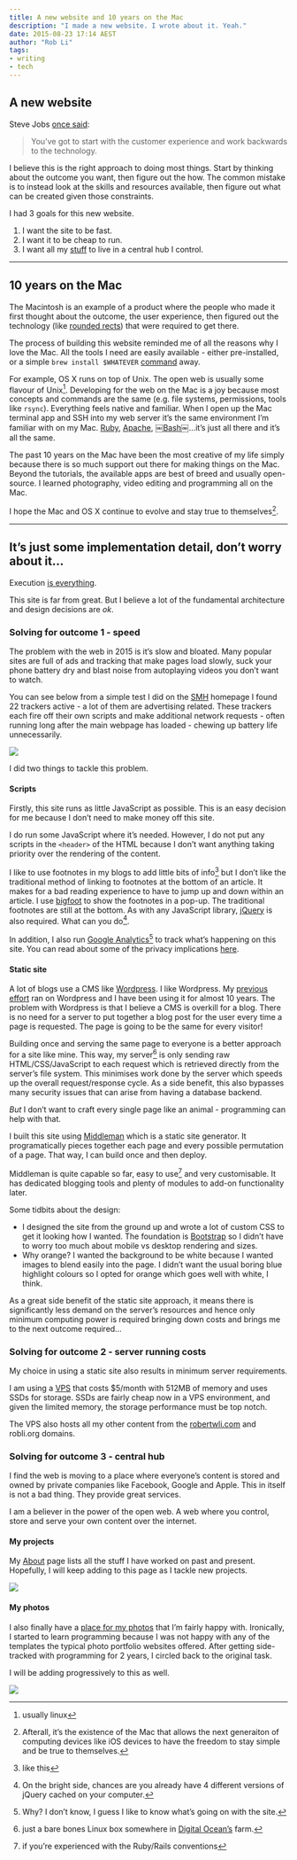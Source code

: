 ```yaml
---
title: A new website and 10 years on the Mac
description: "I made a new website. I wrote about it. Yeah."
date: 2015-08-23 17:14 AEST
author: "Rob Li"
tags:
- writing
- tech
---
```


## A new website

Steve Jobs [once said][1]:

> You’ve got to start with the customer experience and work backwards to the technology.

I believe this is the right approach to doing most things. Start  by thinking about the outcome you want, then figure out the how. The common mistake is to instead look at the skills and resources available, then figure out what can be created given those constraints.

I had 3 goals for this new website. 

1. I want the site to be fast. 
2. I want it to be cheap to run. 
3. I want all my [stuff][2] to live in a central hub I control. 

---- 

## 10 years on the Mac

The Macintosh is an example of a product where the people who made it first thought about the outcome, the user experience, then figured out the technology (like [rounded rects][3]) that were required to get there.

The process of building this website reminded me of all the reasons why I love the Mac. All the tools I need are easily available - either pre-installed, or a simple `brew install $WHATEVER` [command][4] away.

For example, OS X runs on top of Unix. The open web is usually some flavour of Unix[^1]. Developing for the web on the Mac is a joy because most concepts and commands are the same (e.g. file systems, permissions, tools like `rsync`). Everything feels native and familiar. When I open up the Mac terminal app and SSH into my web server it’s the same environment I’m familiar with on my Mac. [Ruby][5], [Apache][6], ￼[Bash][7]￼…it’s just all there and it’s all the same.

The past 10 years on the Mac have been the most creative of my life simply because there is so much support out there for making things on the Mac. Beyond the tutorials, the available apps are best of breed and usually open-source. I learned photography, video editing and programming all on the Mac.

I hope the Mac and OS X continue to evolve and stay true to themselves[^2].

---- 

## It’s just some implementation detail, don’t worry about it…

Execution [is everything][8].

This site is far from great. But I believe a lot of the fundamental architecture and design decisions are *ok*.

### Solving for outcome 1 - speed

The problem with the web in 2015 is it’s slow and bloated. Many popular sites are full of ads and tracking that make pages load slowly, suck your phone battery dry and blast noise from autoplaying videos you don’t want to watch.

You can see below from a simple test I did on the [SMH][9] homepage I found 22 trackers active - a lot of them are advertising related. These trackers each fire off their own scripts and make additional network requests - often running long after the main webpage has loaded - chewing up battery life unnecessarily.

[![][image-1]][10]

I did two things to tackle this problem.

#### Scripts

Firstly, this site runs as little JavaScript as possible. This is an easy decision for me because I don’t need to make money off this site.

I do run some JavaScript where it’s needed. However, I do not put any scripts in the `<header>` of the HTML because I don’t want anything taking priority over the rendering of the content.

I like to use footnotes in my blogs to add little bits of info[^3] but I don’t like the traditional method of linking to footnotes at the bottom of an article. It makes for a bad reading experience to have to jump up and down within an article. I use [bigfoot][11] to show the footnotes in a pop-up. The traditional footnotes are still at the bottom. As with any JavaScript library, [jQuery][12] is also required. What can you do[^4].

In addition, I also run [Google Analytics][13][^5] to track what’s happening on this site. You can read about some of the privacy implications [here][14].

#### Static site

A lot of blogs use a CMS like [Wordpress][15]. I like Wordpress. My [previous effort][16] ran on Wordpress and I have been using it for almost 10 years. The problem with Wordpress is that I believe a CMS is overkill for a blog. There is no need for a server to put together a blog post for the user every time a page is requested. The page is going to be the same for every visitor!

Building once and serving the same page to everyone is a better approach for a site like mine. This way, my server[^6] is only sending raw HTML/CSS/JavaScript to each request which is retrieved directly from the server’s file system. This minimises work done by the server which speeds up the overall request/response cycle. As a side benefit, this also bypasses many security issues that can arise from having a database backend.

*But* I don’t want to craft every single page like an animal - programming can help with that.

I built this site using [Middleman][18] which is a static site generator. It programatically pieces together each page and every possible permutation of a page. That way, I can build once and then deploy.

Middleman is quite capable so far, easy to use[^7] and very customisable. It has dedicated blogging tools and plenty of modules to add-on functionality later. 

Some tidbits about the design:

- I designed the site from the ground up and wrote a lot of custom CSS to get it looking how I wanted. The foundation is [Bootstrap][19] so I didn’t have to worry too much about mobile vs desktop rendering and sizes.
- Why orange? I wanted the background to be white because I wanted images to blend easily into the page. I didn’t want the usual boring blue highlight colours so I opted for orange which goes well with white, I think.

As a great side benefit of the static site approach, it means there is significantly less demand on the server’s resources and hence only minimum computing power is required bringing down costs and brings me to the next outcome required…

### Solving for outcome 2 - server running costs

My choice in using a static site also results in minimum server requirements. 

I am using a [VPS][20] that costs $5/month with 512MB of memory and uses SSDs for storage. SSDs are fairly cheap now in a VPS environment, and given the limited memory, the storage performance must be top notch.

The VPS also hosts all my other content from the [robertwli.com][21] and robli.org domains.

### Solving for outcome 3 - central hub

I find the web is moving to a place where everyone’s content is stored and owned by private companies like Facebook, Google and Apple. This in itself is not a bad thing. They provide great services.

I am a believer in the power of the open web. A web where you control, store and serve your own content over the internet.

#### My projects

My [About][22] page lists all the stuff I have worked on past and present. Hopefully, I will keep adding to this page as I tackle new projects.

[![][image-2]][23]

#### My photos

I also finally have a [place for my photos][24] that I’m fairly happy with. Ironically, I started to learn programming because I was not happy with any of the templates the typical photo portfolio websites offered. After getting side-tracked with programming for 2 years, I circled back to the original task.

I will be adding progressively to this as well.

<img class="img-hero" src="http://robli.co/images/2015/08/roblico-photos-section-combined.jpg">



[^1]:	usually linux

[^2]:	Afterall, it’s the existence of the Mac that allows the next generaiton of computing devices like iOS devices to have the freedom to stay simple and be true to themselves.

[^3]:	like this

[^4]:	On the bright side, chances are you already have 4 different versions of jQuery cached on your computer.

[^5]:	Why? I don’t know, I guess I like to know what’s going on with the site.

[^6]:	just a bare bones Linux box somewhere in [Digital Ocean’s][17] farm.

[^7]:	if you’re experienced with the Ruby/Rails conventions

[1]:	https://youtu.be/FF-tKLISfPE?t=1m46s
[2]:	/about/
[3]:	http://www.folklore.org/StoryView.py?story=Round_Rects_Are_Everywhere.txt
[4]:	http://brew.sh
[5]:	https://www.ruby-lang.org/en/
[6]:	http://httpd.apache.org
[7]:	https://en.wikipedia.org/wiki/Bash_(Unix_shell)
[8]:	http://robli.co/2014/10/12/Executing-on-the-vision/
[9]:	http://smh.com.au
[10]:	http://robli.co/images/2015/08/smh-trackers.png
[11]:	http://www.bigfootjs.com
[12]:	https://jquery.com
[13]:	http://www.google.com.au/analytics/
[14]:	/privacy/
[15]:	https://wordpress.org
[16]:	http://robertwli.com
[17]:	https://www.digitalocean.com
[18]:	https://middlemanapp.com
[19]:	http://getbootstrap.com
[20]:	http://digitalocean.com/
[21]:	http://robertwli.com/
[22]:	/about/
[23]:	http://robli.co/images/2015/08/roblico-about-section.png
[24]:	/photos/
[25]:	http://robli.co/images/2015/08/roblico-photos-section-combined.jpg

[image-1]:	http://robli.co/images/2015/08/smh-trackers.png
[image-2]:	http://robli.co/images/2015/08/roblico-about-section.png